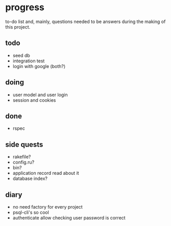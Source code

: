 # progress

to-do list and, mainly, questions needed to be answers during the making of this project.


## todo

- seed db
- integration test
- login with google (both?)


## doing

- user model and user login
- session and cookies


## done

- rspec


## side quests

- rakefile?
- config.ru?
- bin?
- application record read about it
- database index?


## diary

- no need factory for every project
- psql-cli's so cool
- authenticate allow checking user password is correct
